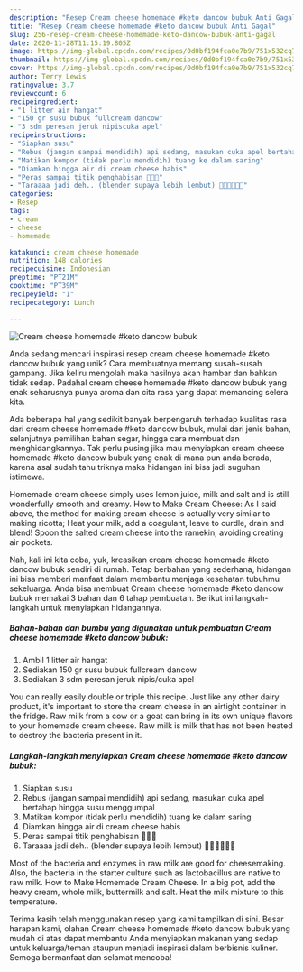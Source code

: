 ```yaml
---
description: "Resep Cream cheese homemade #keto dancow bubuk Anti Gagal"
title: "Resep Cream cheese homemade #keto dancow bubuk Anti Gagal"
slug: 256-resep-cream-cheese-homemade-keto-dancow-bubuk-anti-gagal
date: 2020-11-28T11:15:19.805Z
image: https://img-global.cpcdn.com/recipes/0d0bf194fca0e7b9/751x532cq70/cream-cheese-homemade-keto-dancow-bubuk-foto-resep-utama.jpg
thumbnail: https://img-global.cpcdn.com/recipes/0d0bf194fca0e7b9/751x532cq70/cream-cheese-homemade-keto-dancow-bubuk-foto-resep-utama.jpg
cover: https://img-global.cpcdn.com/recipes/0d0bf194fca0e7b9/751x532cq70/cream-cheese-homemade-keto-dancow-bubuk-foto-resep-utama.jpg
author: Terry Lewis
ratingvalue: 3.7
reviewcount: 6
recipeingredient:
- "1 litter air hangat"
- "150 gr susu bubuk fullcream dancow"
- "3 sdm peresan jeruk nipiscuka apel"
recipeinstructions:
- "Siapkan susu"
- "Rebus (jangan sampai mendidih) api sedang, masukan cuka apel bertahap hingga susu menggumpal"
- "Matikan kompor (tidak perlu mendidih) tuang ke dalam saring"
- "Diamkan hingga air di cream cheese habis"
- "Peras sampai titik penghabisan 🤣🤣🤣"
- "Taraaaa jadi deh.. (blender supaya lebih lembut) 👍🏻👍🏻👍🏻"
categories:
- Resep
tags:
- cream
- cheese
- homemade

katakunci: cream cheese homemade 
nutrition: 148 calories
recipecuisine: Indonesian
preptime: "PT21M"
cooktime: "PT39M"
recipeyield: "1"
recipecategory: Lunch

---
```



![Cream cheese homemade #keto dancow bubuk](https://img-global.cpcdn.com/recipes/0d0bf194fca0e7b9/751x532cq70/cream-cheese-homemade-keto-dancow-bubuk-foto-resep-utama.jpg)

Anda sedang mencari inspirasi resep cream cheese homemade #keto dancow bubuk yang unik? Cara membuatnya memang susah-susah gampang. Jika keliru mengolah maka hasilnya akan hambar dan bahkan tidak sedap. Padahal cream cheese homemade #keto dancow bubuk yang enak seharusnya punya aroma dan cita rasa yang dapat memancing selera kita.

Ada beberapa hal yang sedikit banyak berpengaruh terhadap kualitas rasa dari cream cheese homemade #keto dancow bubuk, mulai dari jenis bahan, selanjutnya pemilihan bahan segar, hingga cara membuat dan menghidangkannya. Tak perlu pusing jika mau menyiapkan cream cheese homemade #keto dancow bubuk yang enak di mana pun anda berada, karena asal sudah tahu triknya maka hidangan ini bisa jadi suguhan istimewa.

Homemade cream cheese simply uses lemon juice, milk and salt and is still wonderfully smooth and creamy. How to Make Cream Cheese: As I said above, the method for making cream cheese is actually very similar to making ricotta; Heat your milk, add a coagulant, leave to curdle, drain and blend! Spoon the salted cream cheese into the ramekin, avoiding creating air pockets.


Nah, kali ini kita coba, yuk, kreasikan cream cheese homemade #keto dancow bubuk sendiri di rumah. Tetap berbahan yang sederhana, hidangan ini bisa memberi manfaat dalam membantu menjaga kesehatan tubuhmu sekeluarga. Anda bisa membuat Cream cheese homemade #keto dancow bubuk memakai 3 bahan dan 6 tahap pembuatan. Berikut ini langkah-langkah untuk menyiapkan hidangannya.

<!--inarticleads1-->

##### Bahan-bahan dan bumbu yang digunakan untuk pembuatan Cream cheese homemade #keto dancow bubuk:

1. Ambil 1 litter air hangat
1. Sediakan 150 gr susu bubuk fullcream dancow
1. Sediakan 3 sdm peresan jeruk nipis/cuka apel


You can really easily double or triple this recipe. Just like any other dairy product, it&#39;s important to store the cream cheese in an airtight container in the fridge. Raw milk from a cow or a goat can bring in its own unique flavors to your homemade cream cheese. Raw milk is milk that has not been heated to destroy the bacteria present in it. 

<!--inarticleads2-->

##### Langkah-langkah menyiapkan Cream cheese homemade #keto dancow bubuk:

1. Siapkan susu
1. Rebus (jangan sampai mendidih) api sedang, masukan cuka apel bertahap hingga susu menggumpal
1. Matikan kompor (tidak perlu mendidih) tuang ke dalam saring
1. Diamkan hingga air di cream cheese habis
1. Peras sampai titik penghabisan 🤣🤣🤣
1. Taraaaa jadi deh.. (blender supaya lebih lembut) 👍🏻👍🏻👍🏻


Most of the bacteria and enzymes in raw milk are good for cheesemaking. Also, the bacteria in the starter culture such as lactobacillus are native to raw milk. How to Make Homemade Cream Cheese. In a big pot, add the heavy cream, whole milk, buttermilk and salt. Heat the milk mixture to this temperature. 

Terima kasih telah menggunakan resep yang kami tampilkan di sini. Besar harapan kami, olahan Cream cheese homemade #keto dancow bubuk yang mudah di atas dapat membantu Anda menyiapkan makanan yang sedap untuk keluarga/teman ataupun menjadi inspirasi dalam berbisnis kuliner. Semoga bermanfaat dan selamat mencoba!
